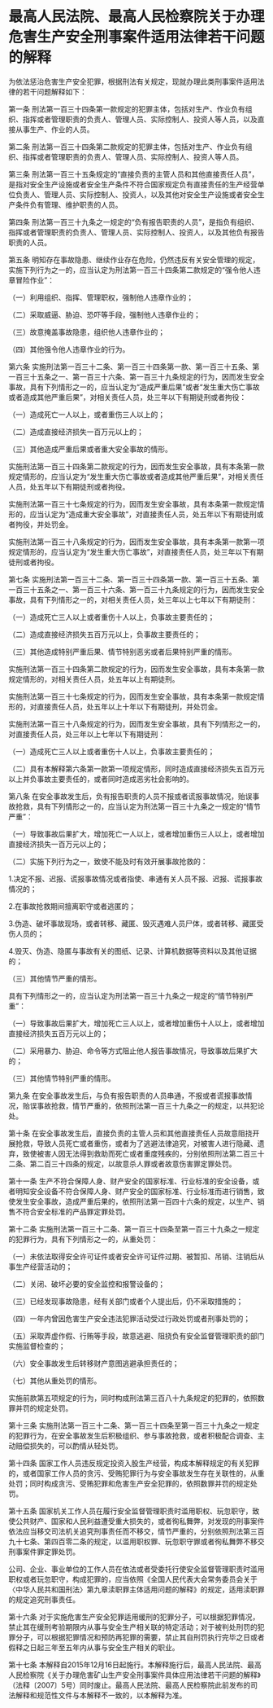 # 最高人民法院、最高人民检察院关于办理危害生产安全刑事案件适用法律若干问题的解释



为依法惩治危害生产安全犯罪，根据刑法有关规定，现就办理此类刑事案件适用法律的若干问题解释如下：

第一条 刑法第一百三十四条第一款规定的犯罪主体，包括对生产、作业负有组织、指挥或者管理职责的负责人、管理人员、实际控制人、投资人等人员，以及直接从事生产、作业的人员。

第二条 刑法第一百三十四条第二款规定的犯罪主体，包括对生产、作业负有组织、指挥或者管理职责的负责人、管理人员、实际控制人、投资人等人员。

第三条 刑法第一百三十五条规定的“直接负责的主管人员和其他直接责任人员”，是指对安全生产设施或者安全生产条件不符合国家规定负有直接责任的生产经营单位负责人、管理人员、实际控制人、投资人，以及其他对安全生产设施或者安全生产条件负有管理、维护职责的人员。

第四条 刑法第一百三十九条之一规定的“负有报告职责的人员”，是指负有组织、指挥或者管理职责的负责人、管理人员、实际控制人、投资人，以及其他负有报告职责的人员。

第五条 明知存在事故隐患、继续作业存在危险，仍然违反有关安全管理的规定，实施下列行为之一的，应当认定为刑法第一百三十四条第二款规定的“强令他人违章冒险作业”：

（一）利用组织、指挥、管理职权，强制他人违章作业的；

（二）采取威逼、胁迫、恐吓等手段，强制他人违章作业的；

（三）故意掩盖事故隐患，组织他人违章作业的；

（四）其他强令他人违章作业的行为。

第六条 实施刑法第一百三十二条、第一百三十四条第一款、第一百三十五条、第一百三十五条之一、第一百三十六条、第一百三十九条规定的行为，因而发生安全事故，具有下列情形之一的，应当认定为“造成严重后果”或者“发生重大伤亡事故或者造成其他严重后果”，对相关责任人员，处三年以下有期徒刑或者拘役：

（一）造成死亡一人以上，或者重伤三人以上的；

（二）造成直接经济损失一百万元以上的；

（三）其他造成严重后果或者重大安全事故的情形。

实施刑法第一百三十四条第二款规定的行为，因而发生安全事故，具有本条第一款规定情形的，应当认定为“发生重大伤亡事故或者造成其他严重后果”，对相关责任人员，处五年以下有期徒刑或者拘役。

实施刑法第一百三十七条规定的行为，因而发生安全事故，具有本条第一款规定情形的，应当认定为“造成重大安全事故”，对直接责任人员，处五年以下有期徒刑或者拘役，并处罚金。

实施刑法第一百三十八条规定的行为，因而发生安全事故，具有本条第一款第一项规定情形的，应当认定为“发生重大伤亡事故”，对直接责任人员，处三年以下有期徒刑或者拘役。

第七条 实施刑法第一百三十二条、第一百三十四条第一款、第一百三十五条、第一百三十五条之一、第一百三十六条、第一百三十九条规定的行为，因而发生安全事故，具有下列情形之一的，对相关责任人员，处三年以上七年以下有期徒刑：

（一）造成死亡三人以上或者重伤十人以上，负事故主要责任的；

（二）造成直接经济损失五百万元以上，负事故主要责任的；

（三）其他造成特别严重后果、情节特别恶劣或者后果特别严重的情形。

实施刑法第一百三十四条第二款规定的行为，因而发生安全事故，具有本条第一款规定情形的，对相关责任人员，处五年以上有期徒刑。

实施刑法第一百三十七条规定的行为，因而发生安全事故，具有本条第一款规定情形的，对直接责任人员，处五年以上十年以下有期徒刑，并处罚金。

实施刑法第一百三十八条规定的行为，因而发生安全事故，具有下列情形之一的，对直接责任人员，处三年以上七年以下有期徒刑：

（一）造成死亡三人以上或者重伤十人以上，负事故主要责任的；

（二）具有本解释第六条第一款第一项规定情形，同时造成直接经济损失五百万元以上并负事故主要责任的，或者同时造成恶劣社会影响的。

第八条 在安全事故发生后，负有报告职责的人员不报或者谎报事故情况，贻误事故抢救，具有下列情形之一的，应当认定为刑法第一百三十九条之一规定的“情节严重”：

（一）导致事故后果扩大，增加死亡一人以上，或者增加重伤三人以上，或者增加直接经济损失一百万元以上的；

（二）实施下列行为之一，致使不能及时有效开展事故抢救的：

1.决定不报、迟报、谎报事故情况或者指使、串通有关人员不报、迟报、谎报事故情况的；

2.在事故抢救期间擅离职守或者逃匿的；

3.伪造、破坏事故现场，或者转移、藏匿、毁灭遇难人员尸体，或者转移、藏匿受伤人员的；

4.毁灭、伪造、隐匿与事故有关的图纸、记录、计算机数据等资料以及其他证据的；

（三）其他情节严重的情形。

具有下列情形之一的，应当认定为刑法第一百三十九条之一规定的“情节特别严重”：

（一）导致事故后果扩大，增加死亡三人以上，或者增加重伤十人以上，或者增加直接经济损失五百万元以上的；

（二）采用暴力、胁迫、命令等方式阻止他人报告事故情况，导致事故后果扩大的；

（三）其他情节特别严重的情形。

第九条 在安全事故发生后，与负有报告职责的人员串通，不报或者谎报事故情况，贻误事故抢救，情节严重的，依照刑法第一百三十九条之一的规定，以共犯论处。

第十条 在安全事故发生后，直接负责的主管人员和其他直接责任人员故意阻挠开展抢救，导致人员死亡或者重伤，或者为了逃避法律追究，对被害人进行隐藏、遗弃，致使被害人因无法得到救助而死亡或者重度残疾的，分别依照刑法第二百三十二条、第二百三十四条的规定，以故意杀人罪或者故意伤害罪定罪处罚。

第十一条 生产不符合保障人身、财产安全的国家标准、行业标准的安全设备，或者明知安全设备不符合保障人身、财产安全的国家标准、行业标准而进行销售，致使发生安全事故，造成严重后果的，依照刑法第一百四十六条的规定，以生产、销售不符合安全标准的产品罪定罪处罚。

第十二条 实施刑法第一百三十二条、第一百三十四条至第一百三十九条之一规定的犯罪行为，具有下列情形之一的，从重处罚：

（一）未依法取得安全许可证件或者安全许可证件过期、被暂扣、吊销、注销后从事生产经营活动的；

（二）关闭、破坏必要的安全监控和报警设备的；

（三）已经发现事故隐患，经有关部门或者个人提出后，仍不采取措施的；

（四）一年内曾因危害生产安全违法犯罪活动受过行政处罚或者刑事处罚的；

（五）采取弄虚作假、行贿等手段，故意逃避、阻挠负有安全监督管理职责的部门实施监督检查的；

（六）安全事故发生后转移财产意图逃避承担责任的；

（七）其他从重处罚的情形。

实施前款第五项规定的行为，同时构成刑法第三百八十九条规定的犯罪的，依照数罪并罚的规定处罚。

第十三条 实施刑法第一百三十二条、第一百三十四条至第一百三十九条之一规定的犯罪行为，在安全事故发生后积极组织、参与事故抢救，或者积极配合调查、主动赔偿损失的，可以酌情从轻处罚。

第十四条 国家工作人员违反规定投资入股生产经营，构成本解释规定的有关犯罪的，或者国家工作人员的贪污、受贿犯罪行为与安全事故发生存在关联性的，从重处罚；同时构成贪污、受贿犯罪和危害生产安全犯罪的，依照数罪并罚的规定处罚。

第十五条 国家机关工作人员在履行安全监督管理职责时滥用职权、玩忽职守，致使公共财产、国家和人民利益遭受重大损失的，或者徇私舞弊，对发现的刑事案件依法应当移交司法机关追究刑事责任而不移交，情节严重的，分别依照刑法第三百九十七条、第四百零二条的规定，以滥用职权罪、玩忽职守罪或者徇私舞弊不移交刑事案件罪定罪处罚。

公司、企业、事业单位的工作人员在依法或者受委托行使安全监督管理职责时滥用职权或者玩忽职守，构成犯罪的，应当依照《全国人民代表大会常务委员会关于〈中华人民共和国刑法〉第九章渎职罪主体适用问题的解释》的规定，适用渎职罪的规定追究刑事责任。

第十六条 对于实施危害生产安全犯罪适用缓刑的犯罪分子，可以根据犯罪情况，禁止其在缓刑考验期限内从事与安全生产相关联的特定活动；对于被判处刑罚的犯罪分子，可以根据犯罪情况和预防再犯罪的需要，禁止其自刑罚执行完毕之日或者假释之日起三年至五年内从事与安全生产相关的职业。

第十七条 本解释自2015年12月16日起施行。本解释施行后，最高人民法院、最高人民检察院《关于办理危害矿山生产安全刑事案件具体应用法律若干问题的解释》（法释〔2007〕5号）同时废止。最高人民法院、最高人民检察院此前发布的司法解释和规范性文件与本解释不一致的，以本解释为准。